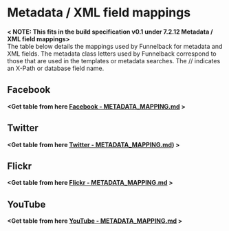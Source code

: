 Metadata / XML field mappings
===============================

**&lt; NOTE: This fits in the build specification v0.1 under 7.2.12 Metadata / XML field mappings&gt;**<br>
The table below details the mappings used by Funnelback for metadata and XML fields.  The metadata class letters used by Funnelback correspond to those that are used in the templates or metadata searches.  The // indicates an X-Path or database field name.

## Facebook
**&lt;Get table from here [Facebook - METADATA_MAPPING.md](../facebook/METADATA_MAPPING.md) &gt;**

## Twitter
**&lt;Get table from here [Twitter - METADATA_MAPPING.md](../twitter/METADATA_MAPPING.md)) &gt;**

## Flickr
**&lt;Get table from here [Flickr - METADATA_MAPPING.md](../flickr/METADATA_MAPPING.md) &gt;**

## YouTube
**&lt;Get table from here [YouTube - METADATA_MAPPING.md](../youtube/METADATA_MAPPING.md) &gt;**
